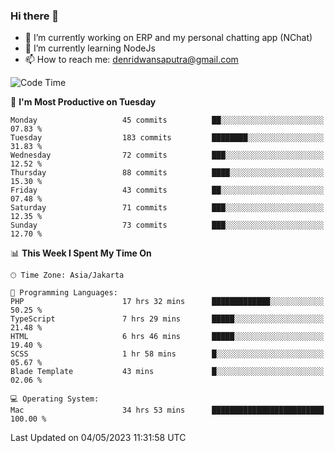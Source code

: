 ### Hi there 👋

- 🔭 I’m currently working on ERP and my personal chatting app (NChat)
- 🌱 I’m currently learning NodeJs
- 📫 How to reach me: denridwansaputra@gmail.com


<!--START_SECTION:waka-->
![Code Time](http://img.shields.io/badge/Code%20Time-3%2C069%20hrs%2032%20mins-blue)

📅 **I'm Most Productive on Tuesday** 

```text
Monday                   45 commits          ██░░░░░░░░░░░░░░░░░░░░░░░   07.83 % 
Tuesday                  183 commits         ████████░░░░░░░░░░░░░░░░░   31.83 % 
Wednesday                72 commits          ███░░░░░░░░░░░░░░░░░░░░░░   12.52 % 
Thursday                 88 commits          ████░░░░░░░░░░░░░░░░░░░░░   15.30 % 
Friday                   43 commits          ██░░░░░░░░░░░░░░░░░░░░░░░   07.48 % 
Saturday                 71 commits          ███░░░░░░░░░░░░░░░░░░░░░░   12.35 % 
Sunday                   73 commits          ███░░░░░░░░░░░░░░░░░░░░░░   12.70 % 
```


📊 **This Week I Spent My Time On** 

```text
🕑︎ Time Zone: Asia/Jakarta

💬 Programming Languages: 
PHP                      17 hrs 32 mins      █████████████░░░░░░░░░░░░   50.25 % 
TypeScript               7 hrs 29 mins       █████░░░░░░░░░░░░░░░░░░░░   21.48 % 
HTML                     6 hrs 46 mins       █████░░░░░░░░░░░░░░░░░░░░   19.40 % 
SCSS                     1 hr 58 mins        █░░░░░░░░░░░░░░░░░░░░░░░░   05.67 % 
Blade Template           43 mins             █░░░░░░░░░░░░░░░░░░░░░░░░   02.06 % 

💻 Operating System: 
Mac                      34 hrs 53 mins      █████████████████████████   100.00 % 
```


 Last Updated on 04/05/2023 11:31:58 UTC
<!--END_SECTION:waka-->
